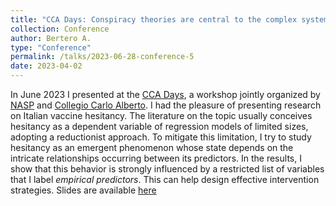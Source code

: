 ```yaml
---
title: "CCA Days: Conspiracy theories are central to the complex system of predictors of Italian vaccine hesitancy"
collection: Conference
author: Bertero A.
type: "Conference"
permalink: /talks/2023-06-28-conference-5
date: 2023-04-02
---
```

In June 2023 I presented at the [CCA Days](https://www.carloalberto.org/event/nasp-cca-days-2023/), a workshop jointly organized by 
[NASP](https://www.nasp.eu/) and [Collegio Carlo Alberto](https://www.carloalberto.org/). I had the pleasure of presenting research on Italian vaccine 
hesitancy. The literature on the topic usually conceives hesitancy as a dependent variable of regression models of limited sizes, adopting a reductionist 
approach. To mitigate this limitation, I try to study hesitancy as an emergent phenomenon whose state depends on the intricate relationships occurring 
between its predictors. In the results, I show that this behavior is strongly influenced by a restricted list of variables that I label
*empirical predictors*. This can help design effective intervention strategies. 
Slides are available [here](https://arturobertero.github.io/files/CCA.pdf)
